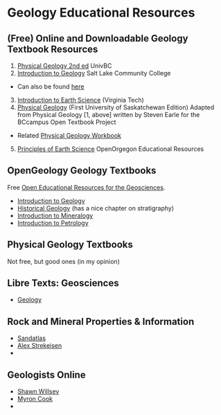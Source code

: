 # Geology Educational Resources

## (Free) Online and Downloadable Geology Textbook Resources

1. [Physical Geology 2nd ed](https://opentextbc.ca/physicalgeology2ed/) UnivBC
2. [Introduction to Geology](https://slcc.pressbooks.pub/introgeology/) Salt Lake Community College
- Can also be found [here](https://opengeology.org/) 
3. [Introduction to Earth Science](https://vtechworks.lib.vt.edu/items/b8fa13cc-b65a-48ec-904b-d83f9e66d148) (Virginia Tech)
4. [Physical Geology](https://openpress.usask.ca/physicalgeology/) (First University of Saskatchewan Edition)
Adapted from Physical Geology [1, above] written by Steven Earle for the BCcampus Open Textbook Project
- Related [Physical Geology Workbook](https://ung.edu/university-press/books/laboratory-manual-for-introductory-geology.php)
5. [Principles of Earth Science](https://openoregon.pressbooks.pub/earthscience/) OpenOrgegon Educational Resources





## OpenGeology Geology Textbooks
Free [Open Educational Resources for the Geosciences](https://opengeology.org/).
- [Introduction to Geology](https://opengeology.org/textbook/)
- [Historical Geology](https://opengeology.org/historicalgeology/)  (has a nice chapter on stratigraphy)
- [Introduction to Mineralogy](https://opengeology.org/Mineralogy/)
- [Introduction to Petrology](https://opengeology.org/petrology/)


## Physical Geology Textbooks
Not free, but good ones (in my opinion)


## Libre Texts: Geosciences
- [Geology](https://geo.libretexts.org/Bookshelves/Geology)


## Rock and Mineral Properties & Information
- [Sandatlas](https://www.sandatlas.org/)
- [Alex Strekeisen](https://www.alexstrekeisen.it/english/index.php)
- 



## Geologists Online
- [Shawn Willsey](https://www.youtube.com/@shawnwillsey)
- [Myron Cook](https://www.youtube.com/@myroncook)
- 

